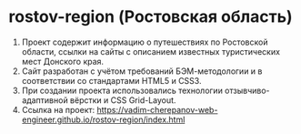 # rostov-region (Ростовская область)
1. Проект содержит информацию о путешествиях по Ростовской области, ссылки на сайты с описанием известных туристических мест Донского края.
2. Сайт разработан с учётом требований БЭМ-методологии и в соответствии со стандартами HTML5 и CSS3.
3. При создании проекта использовались технологии отзывчиво-адаптивной вёрстки и CSS Grid-Layout.
4. Ссылка на проект: https://vadim-cherepanov-web-engineer.github.io/rostov-region/index.html
